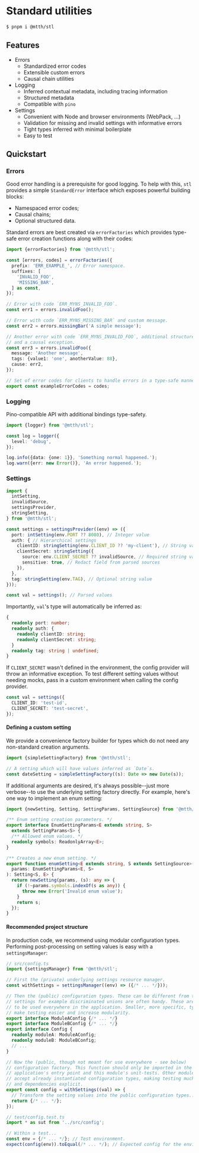 # Standard utilities

```sh
$ pnpm i @mtth/stl
```

## Features

+ Errors
  + Standardized error codes
  + Extensible custom errors
  + Causal chain utilities
+ Logging
  + Inferred contextual metadata, including tracing information
  + Structured metadata
  + Compatible with `pino`
+ Settings
  + Convenient with Node and browser environments (WebPack, ...)
  + Validation for missing and invalid settings with informative errors
  + Tight types inferred with minimal boilerplate
  + Easy to test

## Quickstart

### Errors

Good error handling is a prerequisite for good logging. To help with this,
`stl` provides a simple `StandardError` interface which exposes powerful
building blocks:

+ Namespaced error codes;
+ Causal chains;
+ Optional structured data.

Standard errors are best created via `errorFactories` which provides type-safe
error creation functions along with their codes:

```typescript
import {errorFactories} from '@mtth/stl';

const [errors, codes] = errorFactories({
  prefix: 'ERR_EXAMPLE_', // Error namespace.
  suffixes: [
    'INVALID_FOO',
    'MISSING_BAR',
  ] as const,
});

// Error with code `ERR_MYNS_INVALID_FOO`.
const err1 = errors.invalidFoo();

// Error with code `ERR_MYNS_MISSING_BAR` and custom message.
const err2 = errors.missingBar('A simple message');

// Another error with code `ERR_MYNS_INVALID_FOO`, additional structured data,
// and a causal exception.
const err3 = errors.invalidFoo({
  message: 'Another message',
  tags: {value1: 'one', anotherValue: 88},
  cause: err2,
});

// Set of error codes for clients to handle errors in a type-safe manners.
export const exampleErrorCodes = codes;
```

### Logging

Pino-compatible API with additional bindings type-safety.

```typescript
import {logger} from '@mtth/stl';

const log = logger({
  level: 'debug',
});

log.info({data: {one: 1}}, 'Something normal happened.');
log.warn({err: new Error()}, 'An error happened.');
```

### Settings

```typescript
import {
  intSetting,
  invalidSource,
  settingsProvider,
  stringSetting,
} from '@mtth/stl';

const settings = settingsProvider((env) => ({
  port: intSetting(env.PORT ?? 8080), // Integer value
  auth: { // Hierarchical settings
    clientID: stringSetting(env.CLIENT_ID ?? 'my-client'), // String value
    clientSecret: stringSetting({
      source: env.CLIENT_SECRET ?? invalidSource, // Required string value
      sensitive: true, // Redact field from parsed sources
    }),
  },
  tag: stringSetting(env.TAG), // Optional string value
}));

const val = settings(); // Parsed values
```

Importantly, `val`'s type will automatically be inferred as:

```typescript
{
  readonly port: number;
  readonly auth: {
    readonly clientID: string;
    readonly clientSecret: string;
  }
  readonly tag: string | undefined;
}
```

If `CLIENT_SECRET` wasn't defined in the environment, the config provider will
throw an informative exception. To test different setting values without needing
mocks, pass in a custom environment when calling the config provider.

```typescript
const val = settings({
  CLIENT_ID: 'test-id',
  CLIENT_SECRET: 'test-secret',
});
```

#### Defining a custom setting

We provide a convenience factory builder for types which do not need any
non-standard creation arguments.

```typescript
import {simpleSettingFactory} from '@mtth/stl';

// A setting which will have values inferred as `Date`s.
const dateSetting = simpleSettingFactory((s): Date => new Date(s));
```

If additional arguments are desired, it's always possible--just more verbose--to
use the underlying setting factory directly. For example, here's one way to
implement an enum setting:

```typescript
import {newSetting, Setting, SettingParams, SettingSource} from '@mtth/stl';

/** Enum setting creation parameters. */
export interface EnumSettingParams<E extends string, S>
  extends SettingParams<S> {
  /** Allowed enum values. */
  readonly symbols: ReadonlyArray<E>;
}

/** Creates a new enum setting. */
export function enumSetting<E extends string, S extends SettingSource>(
  params: EnumSettingParams<E, S>
): Setting<S, E> {
  return newSetting(params, (s): any => {
    if (!~params.symbols.indexOf(s as any)) {
      throw new Error('Invalid enum value');
    }
    return s;
  });
}
```

#### Recommended project structure

In production code, we recommend using modular configuration types. Performing
post-processing on setting values is easy with a `settingsManager`:

```typescript
// src/config.ts
import {settingsManager} from '@mtth/stl';

// First the (private) underlying settings resource manager.
const withSettings = settingsManager((env) => ({/* ... */}));

// Then the (public) configuration types. These can be different from the raw
// settings for example discriminated unions are often handy. These are meant
// to be used everywhere in the application. Smaller, more specific, types will
// make testing easier and increase modularity.
export interface ModuleAConfig {/* ... */}
export interface ModuleBConfig {/* ... */}
export interface Config {
  readonly moduleA: ModuleAConfig;
  readonly moduleB: ModuleBConfig;
  // ...
}

// Now the (public, though not meant for use everywhere - see below)
// configuration factory. This function should only be imported in the
// application's entry point and this module's unit-tests. Other modules should
// accept already instantiated configuration types, making testing much easier
// and dependencies explicit.
export const config = withSettings((val) => {
  // Transform the setting values into the public configuration types...
  return {/* ... */};
});
```

```typescript
// test/config.test.ts
import * as sut from '../src/config';

// Within a test...
const env = {/* ... */}; // Test environment.
expect(config(env)).toEqual(/* ... */); // Expected config for the environment.
```
